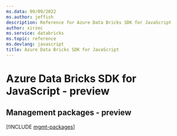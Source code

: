 ```yaml
---
ms.data: 09/09/2022
ms.author: jeffish
description: Reference for Azure Data Bricks SDK for JavaScript
author: xirzec
ms.service: databricks
ms.topic: reference
ms.devlang: javascript
title: Azure Data Bricks SDK for JavaScript
---
```

# Azure Data Bricks SDK for JavaScript - preview

## Management packages - preview
[!INCLUDE [mgmt-packages](data-bricks-mgmt-index.md)]